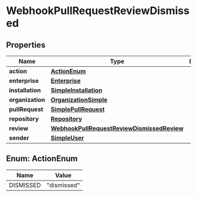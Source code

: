 

# WebhookPullRequestReviewDismissed


## Properties

| Name | Type | Description | Notes |
|------------ | ------------- | ------------- | -------------|
|**action** | [**ActionEnum**](#ActionEnum) |  |  |
|**enterprise** | [**Enterprise**](Enterprise.md) |  |  [optional] |
|**installation** | [**SimpleInstallation**](SimpleInstallation.md) |  |  [optional] |
|**organization** | [**OrganizationSimple**](OrganizationSimple.md) |  |  [optional] |
|**pullRequest** | [**SimplePullRequest**](SimplePullRequest.md) |  |  |
|**repository** | [**Repository**](Repository.md) |  |  |
|**review** | [**WebhookPullRequestReviewDismissedReview**](WebhookPullRequestReviewDismissedReview.md) |  |  |
|**sender** | [**SimpleUser**](SimpleUser.md) |  |  |



## Enum: ActionEnum

| Name | Value |
|---- | -----|
| DISMISSED | &quot;dismissed&quot; |



